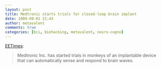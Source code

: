 ```yaml
---
layout: post
title: Medtronic starts trials for closed-loop brain implant 
date: 2009-09-01 21:43
author: metavalent
comments: true
categories: [bci, biohacking, metavalent, neuro-cogno]
---
```

<a href="https://www.eetimes.com/rss/showArticle.jhtml?articleID=219500873">EETimes</a>:
<blockquote>Medtronic Inc. has started trials in monkeys of an implantable device that can automatically sense and respond to brain waves.</blockquote>


